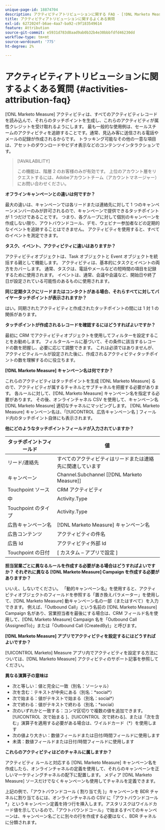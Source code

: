 ```yaml
---
unique-page-id: 18874704
description: アクティビティアトリビューションに関する FAQ - [!DNL Marketo Measure]
title: アクティビティアトリビューションに関するよくある質問
exl-id: 6272024f-b6ae-4aa7-ba92-c9f183549614
feature: Attribution
source-git-commit: e5931d783d8aad9ab0b32b4e30bbbfdfd46230dd
workflow-type: tm+mt
source-wordcount: '775'
ht-degree: 2%

---
```


# アクティビティアトリビューションに関するよくある質問 {#activities-attribution-faq}

[!DNL Marketo Measure] アクティビティは、すべてのアクティビティレコードを読み込んで、それらのタッチポイントを生成し、これらのアクティビティが属性クレジットを受け取れるようにします。 最も一般的な使用例は、セールスチームのアクティビティを追跡することです。通常、見込み客に送信される電話やメールの記録が作成されるからです。 トラッキング可能なその他の一意な項目は、アセットのダウンロードやビデオ表示などのコンテンツインタラクションです。

>[!AVAILABILITY]
>
>この機能は、階層 2 のお客様のみが有効です。 上位のアカウント層をリクエストするには、Adobeアカウントチーム（アカウントマネージャー）にお問い合わせください。

**オフラインキャンペーンとの違いは何ですか？**

最大の違いは、キャンペーンでは各リードまたは連絡先に対して 1 つのキャンペーンメンバーのみが許可されるので、キャンペーンで提供できるタッチポイントが 1 つだけであることです。 つまり、各グループに対して個別のキャンペーンを作成しない限り、アウトバウンドコール、デモ、ウェビナー参加者などの定期的なイベントを追跡することはできません。 アクティビティを使用すると、すべてのイベントを測定できます。

**タスク、イベント、アクティビティに違いはありますか？**

アクティビティオブジェクトは、Task オブジェクトと Event オブジェクトを統括する親として機能します。 アクティビティは、基本的にタスクとイベントの両方をカバーします。 通常、タスクは、電話やメールなどの短時間の項目を記録するために使用されます。 イベントは、通常、会議や会議など、開始日や終了日が設定されている可能性のあるものに使用されます。

**同じ定期タスクにリードまたはコンタクトがある場合、それらすべてに対してバイヤータッチポイントが表示されますか？**

はい。同期されたアクティビティと作成されたタッチポイントの間には 1 対 1 の関係があります。

**タッチポイントが作成されるレコードを確認するにはどうすればよいですか？**

最初に CRM でアクティビティオブジェクトを使用してフィルターを設定することをお勧めします。 フィルタールールに基づいて、その条件に該当するレコードの数を把握し、必要に応じて調整できます。 これは必須ではありませんが、アクティビティルールが設定された後に、作成されるアクティビティタッチポイントの数を理解するのに役立ちます。

**[!DNL Marketo Measure] キャンペーン名は何ですか？**

これらのアクティビティはタッチポイントを生成 [!DNL Marketo Measure] るので、アクティビティが属するチャネルとサブチャネルを把握する必要があります。 各ルールに対して、[!DNL Marketo Measure] キャンペーン名を指定する必要があります。 その後、オンラインチャネル CSV を使用して、キャンペーン名 [!DNL Marketo Measure] 適切なチャネルにマッピングします。 [!DNL Marketo Measure] キャンペーン名は、「[!UICONTROL &#x200B; 広告キャンペーン名 &#x200B;] フィールド内のタッチポイント自体にも表示されます。

**他にどのようなタッチポイントフィールドが入力されていますか？**

| **タッチポイントフィールド** | **値** |
|---|---|
| リード/連絡先 | すべてのアクティビティはリードまたは連絡先に関連しています |
| キャンペーン | Channel.Subchannel [[!DNL Marketo Measure]] |
| Touchpoint ソース | CRM アクティビティ |
| 中 | Activity.Type |
| Touchpoint のタイプ | Activity.Type |
| 広告キャンペーン名 | [!DNL Marketo Measure] キャンペーン名 |
| 広告コンテンツ | アクティビティの件名 |
| 広告 Id | アクティビティ外部 Id |
| Touchpoint の日付 | [ カスタム – アプリで設定 ] |

**担当営業ごとに異なるルールを作成する必要がある場合はどうすればよいですか？ それぞれに異なる [!DNL Marketo Measure] Campaign を作成する必要がありますか？**

いいえ、しないでください。 「動的キャンペーン名」を使用すると、アクティビティオブジェクトのフィールドを参照する「置き換えパラメーター」を使用して、[!DNL Marketo Measure] 動キャンペーン名の一部（またはすべて）を入力できます。 例えば、「Outbound Call」という名前の [!DNL Marketo Measure] Campaign 名があり、営業担当者を最後にする場合は、CRM フィールド名を使用して、[!DNL Marketo Measure] Campaign 名を「Outbound Call {AssignedTo}」または「Outbound Call {CreatedBy}」と呼びます。

**[!DNL Marketo Measure] アプリでアクティビティを設定するにはどうすればよいですか？**

[!UICONTROL Marketo] Measure アプリ内でアクティビティを設定する方法については、[!DNL Marketo Measure] アクティビティのサポート記事を参照してください。

**異なる演算子の意味は**

* 次と等しい：値と完全に一致（別名：ソーシャル）
* 次を含む：テキストが中央にある（別名：&#42;social&#42;）
* 次で始まる：値がテキストで始まる（別名：social&#42;）
* 次で終わる：値がテキストで終わる（別名：&#42;social）
* 次のいずれかと一致する：コンマ区切りで複数の値を追加できます。 [!UICONTROL &#x200B; 次で始まる &#x200B;]、[!UICONTROL &#x200B; 次で終わる &#x200B;]、または「次を含む」演算子を適用する必要がある場合は、ワイルドカード（&#42;）を使用します
* 次の値より大きい：数値フィールドまたは日付/時間フィールドに使用します
* 未満：数値フィールドまたは日付/時間フィールドに使用します

**これらのアクティビティはどのチャネルに属しますか？**

アクティビティ ルールと対応する [!DNL Marketo Measure] キャンペーン名を作成したら、オンラインチャネルの定義を使用して、それらのキャンペーンを正しいマーケティングチャネルの配下に配置します。 メディア [!DNL Marketo Measure] ソースだけでなくキャンペーンも使用してチャネルを定義できます。

上記の例で、「アウトバウンドコール { 割り当て先 }」キャンペーンを BDR チャネルに割り当てるには、オンラインチャネルの CSV に「アウトバウンドコール &#42;」というキャンペーン定義を持つ行を挿入します。アスタリスクはワイルドカード値を示しているので、「アウトバウンドコール」で始まるすべてのキャンペーンは、キャンペーン名ごとに別々の行を作成する必要はなく、BDR チャネルに分類されます。
